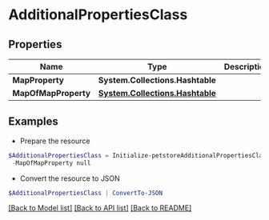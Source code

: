 # AdditionalPropertiesClass
## Properties

Name | Type | Description | Notes
------------ | ------------- | ------------- | -------------
**MapProperty** | **System.Collections.Hashtable** |  | [optional] 
**MapOfMapProperty** | [**System.Collections.Hashtable**](Map.md) |  | [optional] 

## Examples

- Prepare the resource
```powershell
$AdditionalPropertiesClass = Initialize-petstoreAdditionalPropertiesClass  -MapProperty null `
 -MapOfMapProperty null
```

- Convert the resource to JSON
```powershell
$AdditionalPropertiesClass | ConvertTo-JSON
```

[[Back to Model list]](../README.md#documentation-for-models) [[Back to API list]](../README.md#documentation-for-api-endpoints) [[Back to README]](../README.md)


